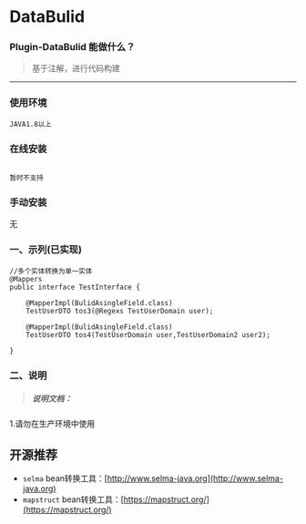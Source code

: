 # DataBulid

### Plugin-DataBulid 能做什么？

> 基于注解，进行代码构建
---
### 使用环境

    JAVA1.8以上

### 在线安装

 ```xml：

 暂时不支持

 ```

### 手动安装

   无
   
### 一、示列(已实现)

```java：
//多个实体转换为单一实体
@Mappers
public interface TestInterface {

    @MapperImpl(BulidAsingleField.class)
    TestUserDTO tos3(@Regexs TestUserDomain user);

    @MapperImpl(BulidAsingleField.class)
    TestUserDTO tos4(TestUserDomain user,TestUserDomain2 user2);

}
```




### 二、说明

> ##### 说明文档：
1.请勿在生产环境中使用


## 开源推荐
- `selma` bean转换工具：[http://www.selma-java.org](http://www.selma-java.org)
- `mapstruct` bean转换工具：[https://mapstruct.org/](https://mapstruct.org/)


